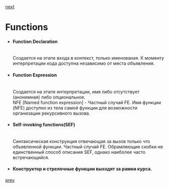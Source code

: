 <a href="03.md">next</a>

<h1>Functions</h1>

<ul>
<li>
<h4>Function Declaration</h4>
<br/>
Создается на этапе входа в контекст, только именованая.
К моменту интерпретации кода доступна независимо от места объявления.
</li>

<li>
<h4>Function Expression</h4>
<br/>
Создается на этапе интерпретации,
имя либо отсутствует (анонимная) либо опциональное.
<br/>
NFE [Named function expression] - Частный случай FE.
Имя функции (NFE) доступно из тела самой функции для возможности организации рекурсивного вызова.
</li>

<li>
<h4>Self-invoking functions(SEF)</h4>
<br/>
Синтаксическая конструкция отвечающая за вызов только что объявленной функции.
Частный случай FE.
Обрамляющие скобки не единственный способ описания SEF, однако наиболее часто встречающийся.
</li>

<li>
<h4>Конструктор и стрелочные функции выходят за рамки курса.</h4>
</li>
</ul>

<a href="01.md">prev</a>
